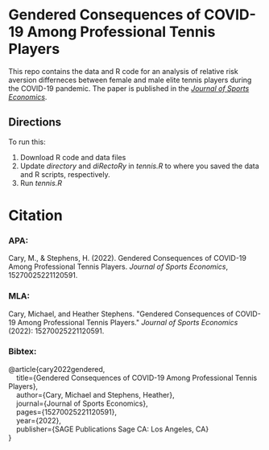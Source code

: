 # Gendered Consequences of COVID-19 Among Professional Tennis Players

This repo contains the data and R code for an analysis of relative risk aversion differneces between female and male elite tennis players during the COVID-19 pandemic. The paper is published in the [*Journal of Sports Economics*](https://journals.sagepub.com/doi/abs/10.1177/15270025221120591).

## Directions

To run this:

1. Download R code and data files
2. Update *directory* and *diRectoRy* in *tennis.R* to where you saved the data and R scripts, respectively.
3. Run *tennis.R*

# Citation

### APA:

Cary, M., & Stephens, H. (2022). Gendered Consequences of COVID-19 Among Professional Tennis Players. *Journal of Sports Economics*, 15270025221120591.

### MLA:

Cary, Michael, and Heather Stephens. "Gendered Consequences of COVID-19 Among Professional Tennis Players." *Journal of Sports Economics* (2022): 15270025221120591.

### Bibtex:

@article{cary2022gendered,\
&nbsp;&nbsp;&nbsp;&nbsp;title={Gendered Consequences of COVID-19 Among Professional Tennis Players},\
&nbsp;&nbsp;&nbsp;&nbsp;author={Cary, Michael and Stephens, Heather},\
&nbsp;&nbsp;&nbsp;&nbsp;journal={Journal of Sports Economics},\
&nbsp;&nbsp;&nbsp;&nbsp;pages={15270025221120591},\
&nbsp;&nbsp;&nbsp;&nbsp;year={2022},\
&nbsp;&nbsp;&nbsp;&nbsp;publisher={SAGE Publications Sage CA: Los Angeles, CA}\
}
